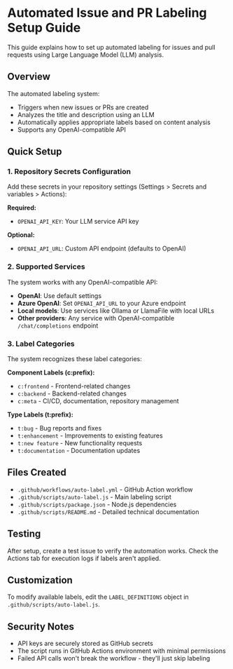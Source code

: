 # Automated Issue and PR Labeling Setup Guide

This guide explains how to set up automated labeling for issues and pull requests using Large Language Model (LLM) analysis.

## Overview

The automated labeling system:
- Triggers when new issues or PRs are created
- Analyzes the title and description using an LLM
- Automatically applies appropriate labels based on content analysis
- Supports any OpenAI-compatible API

## Quick Setup

### 1. Repository Secrets Configuration

Add these secrets in your repository settings (Settings > Secrets and variables > Actions):

**Required:**
- `OPENAI_API_KEY`: Your LLM service API key

**Optional:**
- `OPENAI_API_URL`: Custom API endpoint (defaults to OpenAI)

### 2. Supported Services

The system works with any OpenAI-compatible API:
- **OpenAI**: Use default settings
- **Azure OpenAI**: Set `OPENAI_API_URL` to your Azure endpoint
- **Local models**: Use services like Ollama or LlamaFile with local URLs
- **Other providers**: Any service with OpenAI-compatible `/chat/completions` endpoint

### 3. Label Categories

The system recognizes these label categories:

**Component Labels (c:prefix):**
- `c:frontend` - Frontend-related changes
- `c:backend` - Backend-related changes  
- `c:meta` - CI/CD, documentation, repository management

**Type Labels (t:prefix):**
- `t:bug` - Bug reports and fixes
- `t:enhancement` - Improvements to existing features
- `t:new feature` - New functionality requests
- `t:documentation` - Documentation updates

## Files Created

- `.github/workflows/auto-label.yml` - GitHub Action workflow
- `.github/scripts/auto-label.js` - Main labeling script
- `.github/scripts/package.json` - Node.js dependencies
- `.github/scripts/README.md` - Detailed technical documentation

## Testing

After setup, create a test issue to verify the automation works. Check the Actions tab for execution logs if labels aren't applied.

## Customization

To modify available labels, edit the `LABEL_DEFINITIONS` object in `.github/scripts/auto-label.js`.

## Security Notes

- API keys are securely stored as GitHub secrets
- The script runs in GitHub Actions environment with minimal permissions
- Failed API calls won't break the workflow - they'll just skip labeling